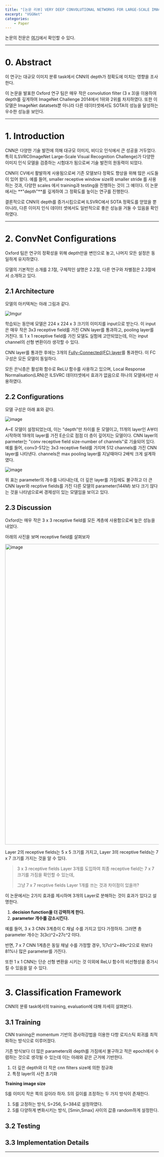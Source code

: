 ```yaml
---
title: "[논문 리뷰] VERY DEEP CONVOLUTIONAL NETWORKS FOR LARGE-SCALE IMAGE RECOGNITION"
excerpt: "VGGNet"
categories:
    - Paper
---
```


논문의 전문은 [여기](https://arxiv.org/pdf/1409.1556)에서 확인할 수 있다.

---

# 0. Abstract

이 연구는 대규모 이미지 분류 task에서 CNN의 depth가 정확도에 미치는 영향을 조사한다.

이 논문을 발표한 Oxford 연구 팀은 매우 작은 convolution filter (3 x 3)을 이용하여 depth를 깊게하여 ImageNet Challenge 2014에서 1위와 2위를 차지하였다. 또한 이 모델은 ImageNet datatsets뿐 아니라 다른 데이터셋에서도 SOTA의 성능을 달성하는 우수한 성능을 보인다.

---

# 1. Introduction

CNN은 다양한 기술 발전에 의해 대규모 이미지, 비디오 인식에서 큰 성공을 거두었다. 특히 ILSVRC(ImageNet Large-Scale Visual Recognition Challenge)가 다양한 이미지 인식 모델을 검증하는 시험대가 됨으로써 기술 발전의 원동력이 되었다.

CNN이 CV에서 활발하게 사용됨으로써 기존 모델보다 정확도 향상을 위해 많은 시도들이 있어 왔다. 예를 들어, smaller receptive window size와 smaller stride 를 사용하는 것과, 다양한 scales 에서 training과 testing을 진행하는 것이 그 예이다. 이 논문에서는 **"depth"**를 깊게하여 그 정확도를 높이는 연구를 진행한다.

결론적으로 CNN의 depth를 증가시킴으로써 ILSVRC에서 SOTA 정확도를 얻었을 뿐 아니라, 다른 이미지 인식 데이터 셋에서도 일반적으로 좋은 성능을 거둘 수 있음을 확인하였다.

---

# 2. ConvNet Configurations

Oxford 팀은 연구의 정확성을 위해 depth만을 변인으로 놓고, 나머지 모든 설정은 동일하게 유지하였다.

모델의 기본적인 소개를 2.1절, 구체적인 설명은 2.2절, 다른 연구와 차별점은 2.3절에서 소개하고 있다.

## 2.1 Architecture

모델의 아키텍쳐는 아래 그림과 같다.

![Imgur](https://i.imgur.com/qS1ZNWI.png)

학습되는 동안에 모델은 224 x 224 x 3 크기의 이미지를 input으로 받는다. 이 input은 매우 작은 3x3 receptive field를 가진 CNN layer를 통과하고, pooling layer를 거친다. 또 1 x 1 receptive field를 가진 모델도 실험에 고안되었는데, 이는 input channel의 선형 변환이라 생각할 수 있다.

CNN layer를 통과한 후에는 3개의 [Fully-Connected(FC) layer](https://dsbook.tistory.com/59)를 통과한다. 이 FC 구성은 모든 모델이 동일하다.

모든 은닉층은 활성화 함수로 ReLU 함수를 사용하고 있으며, Local Response Normalisation(LRN)은 ILSVRC 데이터셋에서 효과가 없음으로 하나의 모델에서만 사용하였다.

## 2.2 Configurations

모델 구성은 아래 표와 같다.

![image](https://github.com/forwarder1121/forwarder1121.github.io/assets/66872094/eb50ce9e-8def-458b-87bb-73814c96c63f)

A~E 모델이 설정되었는데, 이는 "depth"만 차이를 둔 모델이고, 11개의 layer인 A부터 시작하여 19개의 layer를 가진 E순으로 점점 더 층이 깊어지는 모델이다. CNN layer의 parmeter는 "conv receptive field size-number of channels"로 기술되어 있다. 예를 들어, conv3-512는 3x3 receptive field를 가지며 512 channels를 가진 CNN layer를 나타낸다. channels은 max pooling layer를 지날때마다 2배씩 크게 설계하였다.

![image](https://github.com/forwarder1121/forwarder1121.github.io/assets/66872094/c2758610-f853-44b1-8f54-6d764883e4b4)

위 표는 parameter의 개수를 나타내는데, 더 깊은 layer를 가짐에도 불구하고 더 큰 CNN layer와 recptive fields를 가진 다른 모델의 parameter(144M) 보다 크기 않다는 것을 나타냄으로써 경제성이 있는 모델임을 보이고 있다.

## 2.3 Discussion

Oxford는 매우 작은 3 x 3 receptive field를 모든 계층에 사용함으로써 높은 성능을 내었다.

아래의 사진을 보며 receptive field를 살펴보자

<img width="982" alt="image" src="https://github.com/forwarder1121/forwarder1121.github.io/assets/66872094/e58387c7-0975-4d8a-ac66-770ec351e429">

Layer 2의 receptive fields는 5 x 5 크기를 가지고, Layer 3의 receptive fields는 7 x 7 크기를 가지는 것을 알 수 있다.

> 3 x 3 receptive fields Layer 3개를 도입하여 최종 receptive field는 7 x 7 크기를 가짐을 확인할 수 있는데,
>
> 그냥 7 x 7 recptive fields Layer 1개를 쓰는 것과 차이점이 있을까?

이 논문에서는 2가지 효과를 제시하며 3개의 Layer로 분해하는 것이 효과가 있다고 설명한다.

1. **decision function을 더 강력하게 한다.**
2. **parameter 개수를 감소시킨다.**

예를 들어, 3 x 3 CNN 3계층이 C 채널 수를 가지고 있다 가정하자. 그러면 총 parameter 개수는 3(3c)^2=27c^2 이다.

반면, 7 x 7 CNN 1계층은 동일 채널 수를 가정할 경우, 1(7c)^2=49c^2으로 위보다 81%나 많은 parameter를 가진다.

또한 1 x 1 CNN는 단순 선형 변환을 시키는 것 이외에 ReLU 함수의 비선형성을 증가시킬 수 있음을 알 수 있다.

---



# 3. Classification Framework

CNN의 분류 task에서의 training, evaluation에 대해 자세히 살펴본다.

## 3.1 Training

CNN training은 momentum 기반의 경사하강법을 이용한 다항 로지스틱 회귀를 최적화하는 방식으로 이루어졌다.

기존 방식보다 더 많은 parameters와 depth를 가짐에서 불구하고 적은 epoch에서 수렴하는 것으로 생각될 수 있는데 이는 아래와 같은 근거에 기반한다.

1. 더 깊은 depth와 더 작은 cnn filters size에 의한 정규화
2. 특정 layer의 사전 초기화



**Training image size**

S를 이미지 작은 쪽의 길이라 하자. S의 길이를 조정하는 두 가지 방식이 존재한다.

1. S를 고정하는 방식, S=256, S=384로 설정하였다.
2. S를 다양하게 변화시키는 방식, [Smin,Smax] 사이의 값중 random하게 설정한다.

## 3.2 Testing







## 3.3 Implementation Details



---


